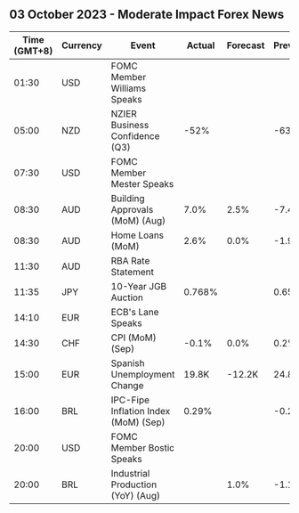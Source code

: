 ## 03 October 2023 - Moderate Impact Forex News

| Time (GMT+8) | Currency | Event | Actual | Forecast | Previous |
|------|----------|-------|--------|----------|----------|
| 01:30 | USD | FOMC Member Williams Speaks |  |  |  |
| 05:00 | NZD | NZIER Business Confidence (Q3) | -52% |  | -63% |
| 07:30 | USD | FOMC Member Mester Speaks |  |  |  |
| 08:30 | AUD | Building Approvals (MoM) (Aug) | 7.0% | 2.5% | -7.4% |
| 08:30 | AUD | Home Loans (MoM) | 2.6% | 0.0% | -1.9% |
| 11:30 | AUD | RBA Rate Statement |  |  |  |
| 11:35 | JPY | 10-Year JGB Auction | 0.768% |  | 0.657% |
| 14:10 | EUR | ECB's Lane Speaks |  |  |  |
| 14:30 | CHF | CPI (MoM) (Sep) | -0.1% | 0.0% | 0.2% |
| 15:00 | EUR | Spanish Unemployment Change | 19.8K | -12.2K | 24.8K |
| 16:00 | BRL | IPC-Fipe Inflation Index (MoM) (Sep) | 0.29% |  | -0.20% |
| 20:00 | USD | FOMC Member Bostic Speaks |  |  |  |
| 20:00 | BRL | Industrial Production (YoY) (Aug) |  | 1.0% | -1.1% |
